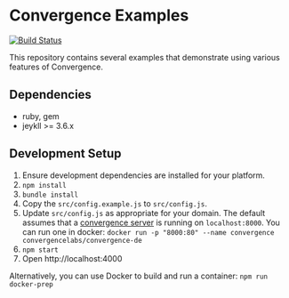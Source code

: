 
# Convergence Examples

[![Build Status](https://travis-ci.org/convergencelabs/javascript-examples.svg?branch=master)](https://travis-ci.org/convergencelabs/javascript-examples)

This repository contains several examples that demonstrate using various features of Convergence.

## Dependencies

 * ruby, gem
 * jeykll >= 3.6.x

## Development Setup

 1. Ensure development dependencies are installed for your platform.
 1. `npm install`
 1. `bundle install`
 1. Copy the `src/config.example.js` to `src/config.js`.
 1. Update `src/config.js` as appropriate for your domain. The default assumes that a [convergence server](https://convergence.io/quickstart/) is running on `localhost:8000`. You can run one in docker: `docker run -p "8000:80" --name convergence convergencelabs/convergence-de`
 1. `npm start`
 1. Open http://localhost:4000

Alternatively, you can use Docker to build and run a container: `npm run docker-prep`
